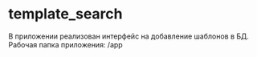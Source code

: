 # template_search
В приложении реализован интерфейс на добавление шаблонов в БД. Рабочая папка приложения: /app
